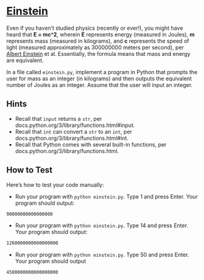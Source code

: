 # [Einstein](https://github.com/LaoLuoi/CS50-Python/tree/main/CS50-W1/ProblemSet0/Einstein)

Even if you haven’t studied physics (recently or ever!), you might have heard that **E = mc^2**, wherein **E** represents energy (measured in Joules), **m** represents mass (measured in kilograms), and **c** represents the speed of light (measured approximately as 300000000 meters per second), per [Albert Einstein](https://en.wikipedia.org/wiki/Albert_Einstein) et al. Essentially, the formula means that mass and energy are equivalent.

In a file called `einstein.py`, implement a program in Python that prompts the user for mass as an integer (in kilograms) and then outputs the equivalent number of Joules as an integer. Assume that the user will input an integer.

## Hints

- Recall that `input` returns a `str`, per docs.python.org/3/library/functions.html#input.
- Recall that `int` can convert a `str` to an `int`, per docs.python.org/3/library/functions.html#int.
- Recall that Python comes with several built-in functions, per docs.python.org/3/library/functions.html.

## How to Test

Here’s how to test your code manually:

- Run your program with `python einstein.py`. Type 1 and press Enter. Your program should output:

```bash
90000000000000000
```

- Run your program with `python einstein.py`. Type 14 and press Enter. Your program should output:

```bash
1260000000000000000
```

- Run your program with `python einstein.py`. Type 50 and press Enter. Your program should output

```bash
4500000000000000000

